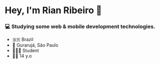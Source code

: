 # Hey, I'm Rian Ribeiro 👋

### 💻 Studying some web & mobile development technologies.

- 🇧🇷 Brazil
- 📌 Gurarujá, São Paulo
- 👨🏽‍💻 Student
- 👶🏽 14 y.o
